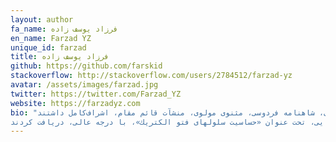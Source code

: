 ```yaml
---
layout: author
fa_name: فرزاد یوسف زاده
en_name: Farzad YZ
unique_id: farzad
title: فرزاد یوسف زاده
github: https://github.com/farskid
stackoverflow: http://stackoverflow.com/users/2784512/farzad-yz
avatar: /assets/images/farzad.jpg
twitter: https://twitter.com/Farzad_YZ
website: https://farzadyz.com
bio: "پروفسور سید محمود حسابی‌، در سال ‌ 1281 (ه.ش)، از پدر و مادری‌ تفرشی‌، در تهران‌ زاده‌ شدند. پس‌ از سپری ‌نمودن‌ چهار سال‌، از دوران‌ كودكی‌ در تهران‌، به‌ همراه‌ خانواده‌ (پدر، مادر و برادر)، عازم‌ شامات‌ گردیدند. در هفت سالگی‌، تحصیلات‌ ابتدایی‌ خود را، در بیروت‌، با تنگدستی‌ و مرارت‌های‌ دور از وطن‌، در مدرسه‌ كشیش‌های‌فرانسوی‌، آغاز كردند، و هم‏زمان‌، توسط‌ مادر فداكار، متدین‌ و فاضله‌ خود (خانم‌ گوهرشاد حسابی)، تحت‌ آموزش‌ تعلیمات‌ مذهبی‌ و ادبیات‌ فارسی، قرار گرفتند. استاد، قرآن‌ كریم‌ را، حفظ‌ و به‌ آن‌ اعتقادی‌ ژرف‌ داشتن. دیوان‌حافظ‌ را، نیز از بر داشته‌، و به‌ بوستان‌ و گلستان‌ سعدی، شاهنامه‌ فردوسی‌، مثنوی‌ مولوی‌، منشآت‌ قائم‌ مقام‌، اشراف‌كامل‌ داشتند.
شروع‌ تحصیلات‌ متوسطه‌ ایشان‌، مصادف‌ با آغاز جنگ‌ جهانی‌ اول‌، و تعطیلی‌ مدارس‌ فرانسوی‌ زبان ‌بیروت‌ بود. از این‌ رو، پس‌ از دو سال‌ تحصیل‌، در منزل‌، برای‌ ادامه‌، به‌ كالج‌ آمریكایی‌ بیروت‌ رفتند، و در سن‌ هفده‌سالگی‌، لیسانس‌ ادبیات‌، در نوزده‌ سالگی‌ لیسانس‌ بیولوژی‌، و پس‌ از آن‌، مدرك‌ مهندسی‌ راه‌ و ساختمان‌ را، اخذ نمودند. در آن‌ زمان‌، با نقشه‌كشی‌ و راه‏سازی‌، به‌ امرار معاش‌ خانواده‌، کمك‌ می‌كردند. استاد، همچنین‌، در رشته‌های‌ پزشكی‌، ریاضیات‌ و ستاره‌شناسی‌، به‌ تحصیلات‌ آكادمیك‌ پرداختند. شركت‌ راه‏سازی‌ فرانسوی‌، كه ‌استاد در آن‌، مشغول‌ به كار بودند، به پاس‌ قدردانی‌ از زحماتشان‌، ایشان‌ را، برای‌ ادامه‌ تحصیل‌، به‌ كشور فرانسه‌ اعزام‌كرد، و بدین‌ ترتیب، در سال‌ 1924 (م) به‌ مدرسه‌ عالی‌ برق‌ پاریس‌ وارد، و در سال ‌ 1925 (م) فارغ‌التحصیل‌ شدند. هم‏زمان‌ با تحصیل‌ در رشته‌ معدن‌، در راه‌آهن‌ برقی‌ فرانسه‌، مشغول‌ به‌ كار گردیدند، و پس‌ از پایان‌ تحصیل‌ در این ‌رشته، كار خود را، در معادن‌ آهن‌ شمال‌ فرانسه‌، ومعادن‌ زغال‌ سنگ‌ ایالت‌ «سار» آغاز كردند. سپس، به دلیل‌ وجود روحیه‌ علمی‌، به‌ تحصیل‌ و تحقیق‌، در دانشگاه‌ سوربن‌، در رشته‌ فیزیك‌ پرداختند، و در سال‌ 1927 (م)، در سن‌ بیست‌ و پنج‌ سالگی، دانش‏نامه‌ دكترای‌ فیزیك‌ خود را با ارایه‌ رساله یی، تحت‌ عنوان‌ «حساسیت‌ سلول‏های ‌فتو الكتریك»، با درجه‌ عالی‌، دریافت‌ كردند."
---
```

